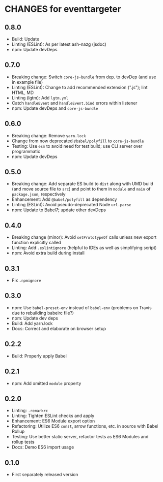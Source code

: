 # CHANGES for eventtargeter

## 0.8.0

- Build: Update
- Linting (ESLint): As per latest ash-nazg (jsdoc)
- npm: Update devDeps

## 0.7.0

- Breaking change: Switch `core-js-bundle` from dep. to devDep (and use
    in example file)
- Linting (ESLint): Change to add recommended extension (".js"); lint HTML, MD
- Linting (lgtm): Add `lgtm.yml`
- Catch `handleEvent` and `handleEvent.bind` errors within listener
- npm: Update devDeps and `core-js-bundle`

## 0.6.0

- Breaking change: Remove `yarn.lock`
- Change from now deprecated `@babel/polyfill` to `core-js-bundle`
- Testing: Use `esm` to avoid need for test build; use CLI server over
    programmatic
- npm: Update devDeps

## 0.5.0

- Breaking change: Add separate ES build to `dist` along with UMD build
    (and move source file to `src`) and point to them in `module` and
    `main` of `package.json`, respectively
- Enhancement: Add `@babel/polyfill` as dependency
- Linting (ESLint): Avoid pseudo-deprecated Node `url.parse`
- npm: Update to Babel7; update other devDeps

## 0.4.0

- Breaking change (minor): Avoid `setPrototypeOf` calls unless new export
    function explicitly called
- Linting: Add `.eslintignore` (helpful to IDEs as well as simplifying script)
- npm: Avoid extra build during install

## 0.3.1

- Fix `.npmignore`

## 0.3.0

- npm: Use `babel-preset-env` instead of `babel-env` (problems on Travis
    due to rebuilding babelrc file?)
- npm: Update dev deps
- Build: Add yarn.lock
- Docs: Correct and elaborate on browser setup

## 0.2.2

- Build: Properly apply Babel

## 0.2.1

- npm: Add omitted `module` property

## 0.2.0

- Linting: `.remarkrc`
- Linting: Tighten ESLint checks and apply
- Enhancement: ES6 Module export option
- Refactoring: Utilize ES6 `const`, arrow functions, etc. in source with Babel Rollup
- Testing: Use better static server, refactor tests as ES6 Modules and rollup tests
- Docs: Demo ES6 import usage

## 0.1.0

- First separately released version
